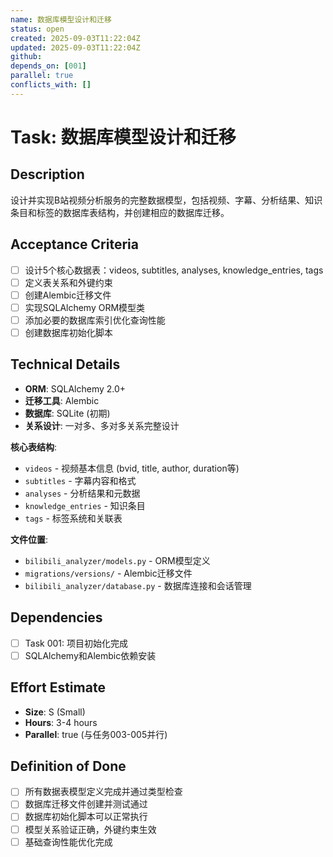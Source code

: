 ```yaml
---
name: 数据库模型设计和迁移
status: open
created: 2025-09-03T11:22:04Z
updated: 2025-09-03T11:22:04Z
github: 
depends_on: [001]
parallel: true
conflicts_with: []
---
```


# Task: 数据库模型设计和迁移

## Description
设计并实现B站视频分析服务的完整数据模型，包括视频、字幕、分析结果、知识条目和标签的数据库表结构，并创建相应的数据库迁移。

## Acceptance Criteria
- [ ] 设计5个核心数据表：videos, subtitles, analyses, knowledge_entries, tags
- [ ] 定义表关系和外键约束
- [ ] 创建Alembic迁移文件
- [ ] 实现SQLAlchemy ORM模型类
- [ ] 添加必要的数据库索引优化查询性能
- [ ] 创建数据库初始化脚本

## Technical Details
- **ORM**: SQLAlchemy 2.0+
- **迁移工具**: Alembic
- **数据库**: SQLite (初期)
- **关系设计**: 一对多、多对多关系完整设计

**核心表结构**:
- `videos` - 视频基本信息 (bvid, title, author, duration等)
- `subtitles` - 字幕内容和格式
- `analyses` - 分析结果和元数据
- `knowledge_entries` - 知识条目
- `tags` - 标签系统和关联表

**文件位置**:
- `bilibili_analyzer/models.py` - ORM模型定义
- `migrations/versions/` - Alembic迁移文件
- `bilibili_analyzer/database.py` - 数据库连接和会话管理

## Dependencies
- [ ] Task 001: 项目初始化完成
- [ ] SQLAlchemy和Alembic依赖安装

## Effort Estimate
- **Size**: S (Small)
- **Hours**: 3-4 hours
- **Parallel**: true (与任务003-005并行)

## Definition of Done
- [ ] 所有数据表模型定义完成并通过类型检查
- [ ] 数据库迁移文件创建并测试通过
- [ ] 数据库初始化脚本可以正常执行
- [ ] 模型关系验证正确，外键约束生效
- [ ] 基础查询性能优化完成
